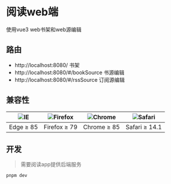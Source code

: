 # 阅读web端
 使用vue3 web书架和web源编辑
## 路由
* http://localhost:8080/ 书架
* http://localhost:8080/#/bookSource 书源编辑
* http://localhost:8080/#/rssSource 订阅源编辑

## 兼容性

| ![IE](https://cdn.jsdelivr.net/npm/@browser-logos/edge/edge_32x32.png) | ![Firefox](https://cdn.jsdelivr.net/npm/@browser-logos/firefox/firefox_32x32.png) | ![Chrome](https://cdn.jsdelivr.net/npm/@browser-logos/chrome/chrome_32x32.png) | ![Safari](https://cdn.jsdelivr.net/npm/@browser-logos/safari/safari_32x32.png) |
| ---------------------------------------------------------------------- | --------------------------------------------------------------------------------- | ------------------------------------------------------------------------------ | ------------------------------------------------------------------------------ |
| Edge ≥ 85                                                              | Firefox ≥ 79                                                                      | Chrome ≥ 85                                                                    | Safari ≥ 14.1                                                                    |

## 开发
> 需要阅读app提供后端服务

```bash
pnpm dev
```
